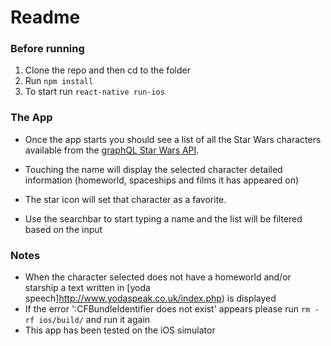 # Readme

### Before running

1. Clone the repo and then cd to the folder
2. Run ```npm install ```
3. To start run ```react-native run-ios ```

### The App
* Once the app starts you should see a list of all the Star Wars characters available from the [graphQL Star Wars API](https://api.graphcms.com/simple/v1/swapi).

* Touching the name will display the selected character detailed information (homeworld, spaceships and films it has appeared on)
* The star icon will set that character as a favorite.
* Use the searchbar to start typing a name and the list will be filtered based on the input

### Notes
* When the character selected does not have a homeworld and/or starship a text written in [yoda speech]http://www.yodaspeak.co.uk/index.php) is displayed
* If the error ':CFBundleIdentifier does not exist' appears please run ``` rm -rf ios/build/ ``` and run it again
* This app has been tested on the iOS simulator 